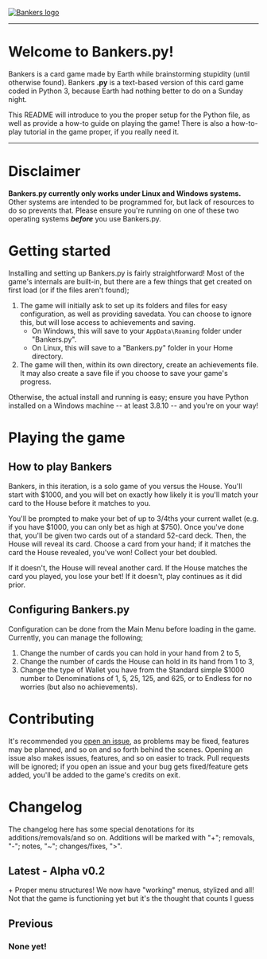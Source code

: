 [![Bankers logo](https://i.imgur.com/aVEdIp2.png)](https://github.com/EarthToAccess/bankers.py)

---

# Welcome to Bankers.py!

Bankers is a card game made by Earth while brainstorming stupidity (until otherwise found). Bankers **.py** is a text-based version of this card game coded in Python 3, because Earth had nothing better to do on a Sunday night.

This README will introduce to you the proper setup for the Python file, as well as provide a how-to guide on playing the game! There is also a how-to-play tutorial in the game proper, if you really need it.

---

# Disclaimer

**Bankers.py currently only works under Linux and Windows systems.** Other systems are intended to be programmed for, but lack of resources to do so prevents that. Please ensure you're running on one of these two operating systems ***before*** you use Bankers.py.

# Getting started

Installing and setting up Bankers.py is fairly straightforward! Most of the game's internals are built-in, but there are a few things that get created on first load (or if the files aren't found);

1) The game will initially ask to set up its folders and files for easy configuration, as well as providing savedata. You can choose to ignore this, but will lose access to achievements and saving.
    - On Windows, this will save to your `AppData\Roaming` folder under "Bankers.py".
    - On Linux, this will save to a "Bankers.py" folder in your Home directory.
2) The game will then, within its own directory, create an achievements file. It may also create a save file if you choose to save your game's progress.

Otherwise, the actual install and running is easy; ensure you have Python installed on a Windows machine -- at least 3.8.10 -- and you're on your way!

# Playing the game

## How to play Bankers

Bankers, in this iteration, is a solo game of you versus the House. You'll start with $1000, and you will bet on exactly how likely it is you'll match your card to the House before it matches to you.

You'll be prompted to make your bet of up to 3/4ths your current wallet (e.g. if you have $1000, you can only bet as high at $750). Once you've done that, you'll be given two cards out of a standard 52-card deck. Then, the House will reveal its card. Choose a card from your hand; if it matches the card the House revealed, you've won! Collect your bet doubled. 

If it doesn't, the House will reveal another card. If the House matches the card you played, you lose your bet! If it doesn't, play continues as it did prior.

## Configuring Bankers.py

Configuration can be done from the Main Menu before loading in the game. Currently, you can manage the following;

1) Change the number of cards you can hold in your hand from 2 to 5,
2) Change the number of cards the House can hold in its hand from 1 to 3,
3) Change the type of Wallet you have from the Standard simple $1000 number to Denominations of 1, 5, 25, 125, and 625, or to Endless for no worries (but also no achievements).

# Contributing

It's recommended you [open an issue](https://github.com/EarthToAccess/bankers.py/issues), as problems may be fixed, features may be planned, and so on and so forth behind the scenes. Opening an issue also makes issues, features, and so on easier to track. Pull requests will be ignored; if you open an issue and your bug gets fixed/feature gets added, you'll be added to the game's credits on exit.

# Changelog

The changelog here has some special denotations for its additions/removals/and so on. Additions will be marked with "+"; removals, "-"; notes, "~"; changes/fixes, ">".

## Latest - Alpha v0.2

\+ Proper menu structures! We now have "working" menus, stylized and all! Not that the game is functioning yet but it's the thought that counts I guess

## Previous

### None yet!
